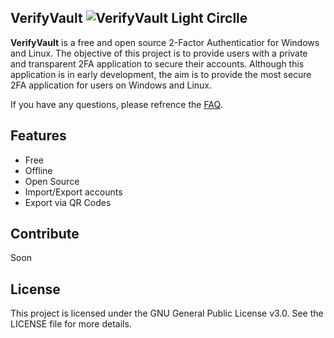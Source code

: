 ## VerifyVault ![VerifyVault Light Circlle](https://github.com/VerifyVault/VerifyVault/assets/170455817/689ccc65-b0a1-44a1-8086-76217310c2bb)
**VerifyVault** is a free and open source 2-Factor Authenticatior for Windows and Linux. The objective of this project is to provide users with a private and transparent 2FA application to secure their accounts. Although this application is in early development, the aim is to provide the most secure 2FA application for users on Windows and Linux.

If you have any questions, please refrence the [FAQ](https://github.com/VerifyVault/VerifyVault/blob/main/FAQ.md).

## Features
- Free
- Offline
- Open Source
- Import/Export accounts
- Export via QR Codes

## Contribute
Soon

## License
This project is licensed under the GNU General Public License v3.0. See the LICENSE file for more details.
